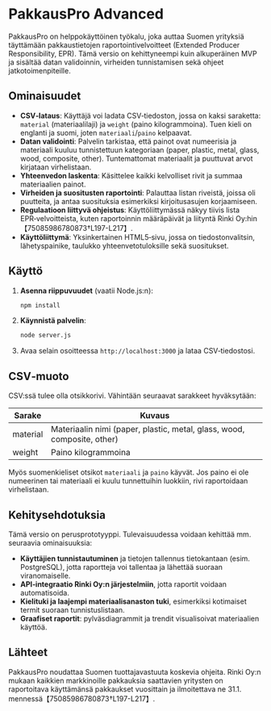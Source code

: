 # PakkausPro Advanced

PakkausPro on helppokäyttöinen työkalu, joka auttaa Suomen yrityksiä täyttämään pakkaustietojen raportointivelvoitteet (Extended Producer Responsibility, EPR). Tämä versio on kehittyneempi kuin alkuperäinen MVP ja sisältää datan validoinnin, virheiden tunnistamisen sekä ohjeet jatkotoimenpiteille.

## Ominaisuudet

- **CSV‑lataus**: Käyttäjä voi ladata CSV‑tiedoston, jossa on kaksi saraketta: `material` (materiaalilaji) ja `weight` (paino kilogrammoina). Tuen kieli on englanti ja suomi, joten `materiaali`/`paino` kelpaavat.
- **Datan validointi**: Palvelin tarkistaa, että painot ovat numeerisia ja materiaali kuuluu tunnistettuun kategoriaan (paper, plastic, metal, glass, wood, composite, other). Tuntemattomat materiaalit ja puuttuvat arvot kirjataan virhelistaan.
- **Yhteenvedon laskenta**: Käsittelee kaikki kelvolliset rivit ja summaa materiaalien painot.
- **Virheiden ja suositusten raportointi**: Palauttaa listan riveistä, joissa oli puutteita, ja antaa suosituksia esimerkiksi kirjoitusasujen korjaamiseen.
- **Regulaatioon liittyvä ohjeistus**: Käyttöliittymässä näkyy tiivis lista EPR‑velvoitteista, kuten raportoinnin määräpäivät ja liityntä Rinki Oy:hin【75085986780873†L197-L217】.
- **Käyttöliittymä**: Yksinkertainen HTML5‑sivu, jossa on tiedostonvalitsin, lähetyspainike, taulukko yhteenvetotuloksille sekä suositukset.

## Käyttö

1. **Asenna riippuvuudet** (vaatii Node.js:n):

   ```bash
   npm install
   ```

2. **Käynnistä palvelin**:

   ```bash
   node server.js
   ```

3. Avaa selain osoitteessa `http://localhost:3000` ja lataa CSV‑tiedostosi.

## CSV‑muoto

CSV:ssä tulee olla otsikkorivi. Vähintään seuraavat sarakkeet hyväksytään:

| Sarake   | Kuvaus                                                                                |
|----------|---------------------------------------------------------------------------------------|
| material | Materiaalin nimi (paper, plastic, metal, glass, wood, composite, other)              |
| weight   | Paino kilogrammoina                                                                   |

Myös suomenkieliset otsikot `materiaali` ja `paino` käyvät. Jos paino ei ole numeerinen tai materiaali ei kuulu tunnettuihin luokkiin, rivi raportoidaan virhelistaan.

## Kehitysehdotuksia

Tämä versio on perusprototyyppi. Tulevaisuudessa voidaan kehittää mm. seuraavia ominaisuuksia:

- **Käyttäjien tunnistautuminen** ja tietojen tallennus tietokantaan (esim. PostgreSQL), jotta raportteja voi tallentaa ja lähettää suoraan viranomaiselle.
- **API‑integraatio Rinki Oy:n järjestelmiin**, jotta raportit voidaan automatisoida.
- **Kielituki ja laajempi materiaalisanaston tuki**, esimerkiksi kotimaiset termit suoraan tunnistuslistaan.
- **Graafiset raportit**: pylväsdiagrammit ja trendit visualisoivat materiaalien käyttöä.

## Lähteet

PakkausPro noudattaa Suomen tuottajavastuuta koskevia ohjeita. Rinki Oy:n mukaan kaikkien markkinoille pakkauksia saattavien yritysten on raportoitava käyttämänsä pakkaukset vuosittain ja ilmoitettava ne 31.1. mennessä【75085986780873†L197-L217】.